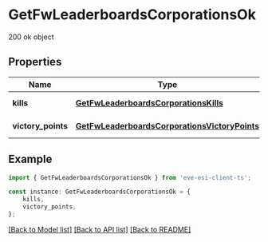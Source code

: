 # GetFwLeaderboardsCorporationsOk

200 ok object

## Properties

Name | Type | Description | Notes
------------ | ------------- | ------------- | -------------
**kills** | [**GetFwLeaderboardsCorporationsKills**](GetFwLeaderboardsCorporationsKills.md) |  | [default to undefined]
**victory_points** | [**GetFwLeaderboardsCorporationsVictoryPoints**](GetFwLeaderboardsCorporationsVictoryPoints.md) |  | [default to undefined]

## Example

```typescript
import { GetFwLeaderboardsCorporationsOk } from 'eve-esi-client-ts';

const instance: GetFwLeaderboardsCorporationsOk = {
    kills,
    victory_points,
};
```

[[Back to Model list]](../README.md#documentation-for-models) [[Back to API list]](../README.md#documentation-for-api-endpoints) [[Back to README]](../README.md)
